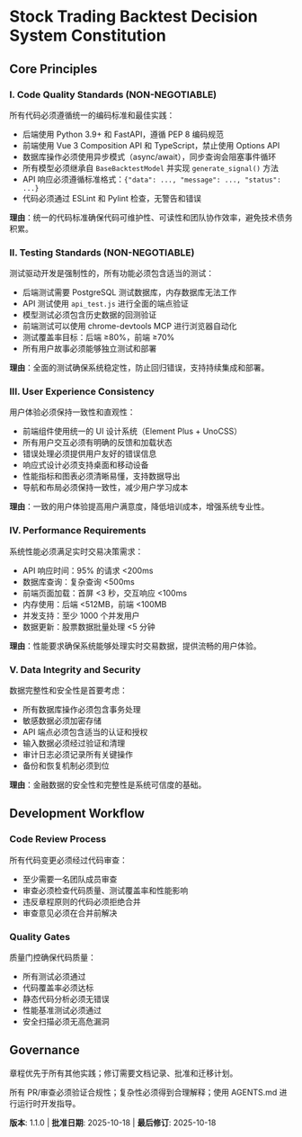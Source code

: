 # Stock Trading Backtest Decision System Constitution

<!--
Sync Impact Report:
- Version change: 1.0.0 → 1.1.0
- Modified principles: All principles replaced with new focus areas
- Added sections: Code Quality Standards, Testing Standards, User Experience Consistency, Performance Requirements
- Removed sections: Original placeholder principles
- Templates requiring updates:
  ✅ plan-template.md (Constitution Check section)
  ✅ spec-template.md (Success Criteria alignment)
  ✅ tasks-template.md (Testing and quality gates)
- Follow-up TODOs: None
-->

## Core Principles

### I. Code Quality Standards (NON-NEGOTIABLE)

所有代码必须遵循统一的编码标准和最佳实践：

- 后端使用 Python 3.9+ 和 FastAPI，遵循 PEP 8 编码规范
- 前端使用 Vue 3 Composition API 和 TypeScript，禁止使用 Options API
- 数据库操作必须使用异步模式（async/await），同步查询会阻塞事件循环
- 所有模型必须继承自 `BaseBacktestModel` 并实现 `generate_signal()` 方法
- API 响应必须遵循标准格式：`{"data": ..., "message": ..., "status": ...}`
- 代码必须通过 ESLint 和 Pylint 检查，无警告和错误

**理由**：统一的代码标准确保代码可维护性、可读性和团队协作效率，避免技术债务积累。

### II. Testing Standards (NON-NEGOTIABLE)

测试驱动开发是强制性的，所有功能必须包含适当的测试：

- 后端测试需要 PostgreSQL 测试数据库，内存数据库无法工作
- API 测试使用 `api_test.js` 进行全面的端点验证
- 模型测试必须包含历史数据的回测验证
- 前端测试可以使用 chrome-devtools MCP 进行浏览器自动化
- 测试覆盖率目标：后端 ≥80%，前端 ≥70%
- 所有用户故事必须能够独立测试和部署

**理由**：全面的测试确保系统稳定性，防止回归错误，支持持续集成和部署。

### III. User Experience Consistency

用户体验必须保持一致性和直观性：

- 前端组件使用统一的 UI 设计系统（Element Plus + UnoCSS）
- 所有用户交互必须有明确的反馈和加载状态
- 错误处理必须提供用户友好的错误信息
- 响应式设计必须支持桌面和移动设备
- 性能指标和图表必须清晰易懂，支持数据导出
- 导航和布局必须保持一致性，减少用户学习成本

**理由**：一致的用户体验提高用户满意度，降低培训成本，增强系统专业性。

### IV. Performance Requirements

系统性能必须满足实时交易决策需求：

- API 响应时间：95% 的请求 <200ms
- 数据库查询：复杂查询 <500ms
- 前端页面加载：首屏 <3 秒，交互响应 <100ms
- 内存使用：后端 <512MB，前端 <100MB
- 并发支持：至少 1000 个并发用户
- 数据更新：股票数据批量处理 <5 分钟

**理由**：性能要求确保系统能够处理实时交易数据，提供流畅的用户体验。

### V. Data Integrity and Security

数据完整性和安全性是首要考虑：

- 所有数据库操作必须包含事务处理
- 敏感数据必须加密存储
- API 端点必须包含适当的认证和授权
- 输入数据必须经过验证和清理
- 审计日志必须记录所有关键操作
- 备份和恢复机制必须到位

**理由**：金融数据的安全性和完整性是系统可信度的基础。

## Development Workflow

### Code Review Process

所有代码变更必须经过代码审查：

- 至少需要一名团队成员审查
- 审查必须检查代码质量、测试覆盖率和性能影响
- 违反章程原则的代码必须拒绝合并
- 审查意见必须在合并前解决

### Quality Gates

质量门控确保代码质量：

- 所有测试必须通过
- 代码覆盖率必须达标
- 静态代码分析必须无错误
- 性能基准测试必须通过
- 安全扫描必须无高危漏洞

## Governance

章程优先于所有其他实践；修订需要文档记录、批准和迁移计划。

所有 PR/审查必须验证合规性；复杂性必须得到合理解释；使用 AGENTS.md 进行运行时开发指导。

**版本**: 1.1.0 | **批准日期**: 2025-10-18 | **最后修订**: 2025-10-18
